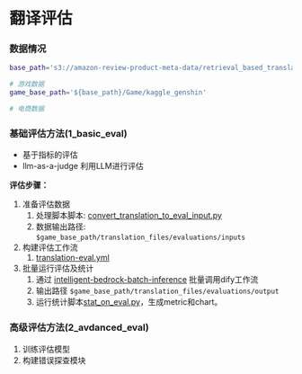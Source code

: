 # 翻译评估

### 数据情况
```bash
base_path='s3://amazon-review-product-meta-data/retrieval_based_translation'

# 游戏数据
game_base_path='${base_path}/Game/kaggle_genshin'

# 电商数据

```

### 基础评估方法(1_basic_eval)

- 基于指标的评估
- llm-as-a-judge 利用LLM进行评估

**评估步骤：**

1. 准备评估数据
   1. 处理脚本脚本: [convert_translation_to_eval_input.py](./1_basic_eval/convert_translation_to_eval_input.py)
   2. 数据输出路径: `$game_base_path/translation_files/evaluations/inputs`
2. 构建评估工作流
   1. [translation-eval.yml](./1_basic_eval/translation-eval.yml)
3. 批量运行评估及统计
   1.  通过 [intelligent-bedrock-batch-inference](https://github.com/ybalbert001/intelligent-bedrock-batch-inference) 批量调用dify工作流
   2.  输出路径 `$game_base_path/translation_files/evaluations/output`
   3.  运行统计脚本[stat_on_eval.py](./1_basic_eval/stat_on_eval.py)，生成metric和chart。

### 高级评估方法(2_avdanced_eval)

1. 训练评估模型
2. 构建错误探查模块